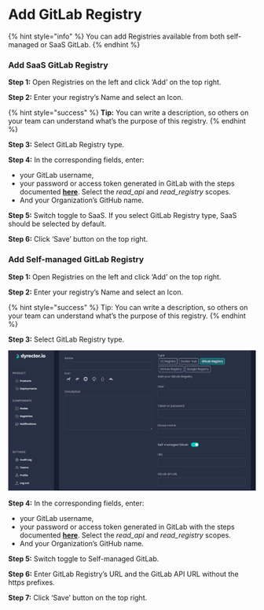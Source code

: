 # Add GitLab Registry

{% hint style="info" %}
You can add Registries available from both self-managed or SaaS GitLab.
{% endhint %}

### Add SaaS GitLab Registry

**Step 1:** Open Registries on the left and click ‘Add’ on the top right.

**Step 2:** Enter your registry’s Name and select an Icon.

{% hint style="success" %}
**Tip:** You can write a description, so others on your team can understand what’s the purpose of this registry.
{% endhint %}

**Step 3:** Select GitLab Registry type.

**Step 4:** In the corresponding fields, enter:

* your GitLab username,
* your password or access token generated in GitLab with the steps documented [**here**](https://gitlab.com/-/profile/personal\_access\_tokens). Select the _read\_api_ and _read\_registry_ scopes.
* And your Organization’s GitHub name.

**Step 5:** Switch toggle to SaaS. If you select GitLab Registry type, SaaS should be selected by default.

**Step 6:** Click ‘Save’ button on the top right.

### Add Self-managed GitLab Registry

**Step 1:** Open Registries on the left and click ‘Add’ on the top right.

**Step 2:** Enter your registry’s Name and select an Icon.

{% hint style="success" %}
Tip: You can write a description, so others on your team can understand what’s the purpose of this registry.
{% endhint %}

**Step 3:** Select GitLab Registry type.

![](../../.gitbook/assets/gitlabregistry.jpg)

**Step 4:** In the corresponding fields, enter:

* your GitLab username,
* your password or access token generated in GitLab with the steps documented [**here**](https://gitlab.com/-/profile/personal\_access\_tokens). Select the _read\_api_ and _read\_registry_ scopes.
* And your Organization’s GitHub name.

**Step 5:** Switch toggle to Self-managed GitLab.

**Step 6:** Enter GitLab Registry’s URL and the GitLab API URL without the https prefixes.

**Step 7:** Click ‘Save’ button on the top right.
